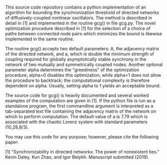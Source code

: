 This source code repository contains a python implementation of an algorithm for bounding the synchronization threshold of directed networks of diffusively-coupled nonlinear oscillators.  The method is described in detail in [1]  and implemented in the routine gcg() in file gcg.py.  The novel optimization procedure described in [1] for the selection of a choice of paths between connected node pairs which minimizes the bound is likewise implemented in the same routine.

The routine gcg() accepts two default parameters:  A, the adjacency matrix of the directed network, and a, which is double the minimum strength of coupling required for globally asymptotically stable synchrony in the network of two mutually and symmetrically coupled nodes.  Another optional parameter alpha determines the "greediness" of the optimization procedure; alpha=0 disables this optimization, while alpha<1 does not allow the procedure to backtrack; the computational complexity is therefore dependent on alpha.  Usually, setting alpha to 1 yields an acceptable bound.

The source code for gcg() is heavily documented and several worked examples of the computation are given in [1].  If the python file is run as a standalone program, the first commandline argument is interpreted as a tab-separated text file containing the adjacency matrix of the network on which to perform computation.  The default value of a is 7.79 which is associated with the chaotic Lorenz system with standard parameters (10,28,8/3).

You may use this code for any purpose; however, please cite the following paper:

[1] "Synchronizability in directed networks: The power of nonexistent ties."  Kevin Daley, Kun Zhao, and Igor Belykh.  Manuscript submitted (2019).
